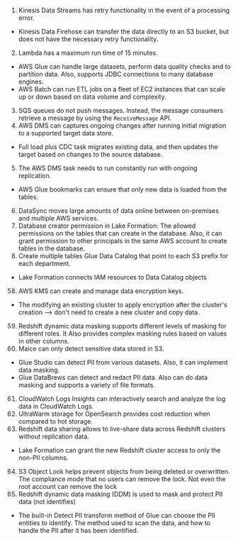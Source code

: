 1. Kinesis Data Streams has retry functionality in the event of a processing error.
- Kinesis Data Firehose can transfer the data directly to an S3 bucket, but does not have the necessary retry functionality.
2. Lambda has a maximum run time of 15 minutes.
- AWS Glue can handle large datasets, perform data quality checks and to partition data. Also, supports JDBC connections to many database engines.
- AWS Batch can run ETL jobs on a fleet of EC2 instances that can scale up or down based on data volume and complexity.
3. SQS queues do not push messages. Instead, the message consumers retrieve a message by using the `ReceiveMessage` API.
4. AWS DMS can captures ongoing changes after running initial migration to a supported target data store.
- Full load plus CDC task migrates existing data, and then updates the target based on changes to the source database.
5. The AWS DMS task needs to run constantly run with ongoing replication.
- AWS Glue bookmarks can ensure that only new data is loaded from the tables.
6. DataSync moves large amounts of data online between on-premises and multiple AWS services.
56. Database creator permission in Lake Formation: The allowed permissions on the tables that can create in the database. Also, it can grant permission to other principals in the same AWS account to create tables in the database.
57. Create multiple tables Glue Data Catalog that point to each S3 prefix for each department.
- Lake Formation connects IAM resources to Data Catalog objects
58. AWS KMS can create and manage data encryption keys.
- The modifying an existing cluster to apply encryption after the cluster's creation --> don't need to create a new cluster and copy data.
59. Redshift dynamic data masking supports different levels of masking for different roles. It Also provides complex masking rules based on values in other columns.
60. Maice can only detect sensitive data stored in S3.
- Glue Studio can detect PII from various datasets. Also, it can implement data masking.
- Glue DataBrews can detect and redact PII data. Also can do data masking and supports a variety of file formats.
61. CloudWatch Logs Insights can interactively search and analyze the log data in CloudWatch Logs.
62. UltraWarm storage for OpenSearch provides cost reduction when compared to hot storage.
63. Redshift data sharing allows to live-share data across Redshift clusters without replication data.
- Lake Formation can grant the new Redshift cluster access to only the non-PII columns.
64. S3 Object Look helps prevent objects from being deleted or overwritten. The compliance mode that no users can remove the lock. Not even the root account can remove the lock
65. Redshift dynamic data masking (DDM) is used to mask and protect PII data (not identifies)
- The built-in Detect PII transform method of Glue can choose the PII entities to identify. The method used to scan the data, and how to handle the PII after it has been identified.